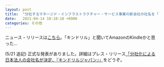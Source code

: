 ```yaml
---
layout: post
title:  "分社するマネージド・インフラストラクチャー・サービス事業の新会社の社名を「Kyndryl」と発表"
date:   2021-04-14 10:10:10 +0900
categories: その他
---
```

ニュース・リリースは[こちら](https://jp.newsroom.ibm.com/2021-04-12-New-company-and-new-president-decided)。「キンドリル」と聞いてAmazonのKindleかと思った…

(5/21 追記) 正式な発表がありました。詳細はプレス・リリース[「分社化による日本法人の会社名が決定、『キンドリルジャパン』」](https://jp.newsroom.ibm.com/2021-05-19-The-company-name-of-the-Japanese-corporation-was-decided-by-the-spin-off-Kindrill-Japan)をどうぞ。
